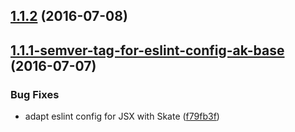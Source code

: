 <a name="1.1.2"></a>
## [1.1.2](https://aui-team-bot/https://bitbucket.org/atlassian/atlaskit/compare/1.1.1-semver-tag-for-eslint-config-ak-base...v1.1.2) (2016-07-08)



<a name="1.1.1-semver-tag-for-eslint-config-ak-base"></a>
## [1.1.1-semver-tag-for-eslint-config-ak-base](https://aui-team-bot/https://bitbucket.org/atlassian/atlaskit/compare/f79fb3f...1.1.1-semver-tag-for-eslint-config-ak-base) (2016-07-07)


### Bug Fixes

* adapt eslint config for JSX with Skate ([f79fb3f](https://aui-team-bot/https://bitbucket.org/atlassian/atlaskit/commits/f79fb3f))




